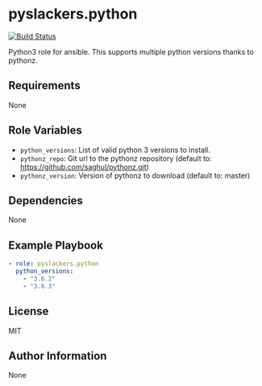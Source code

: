 pyslackers.python
=========

[![Build Status](https://travis-ci.org/pyslackers/ansible-role-python.svg?branch=master)](https://travis-ci.org/pyslackers/ansible-role-python)

Python3 role for ansible. This supports multiple python versions thanks to pythonz.

Requirements
------------

None

Role Variables
--------------

* `python_versions`: List of valid python 3 versions to install.
* `pythonz_repo`: Git url to the pythonz repository (default to: https://github.com/saghul/pythonz.git)
* `pythonz_version`: Version of pythonz to download (default to: master)


Dependencies
------------

None

Example Playbook
----------------

```yml
- role: pyslackers.python
  python_versions:
    - "3.6.2"
    - "3.6.3"
```

License
-------

MIT

Author Information
------------------

None
